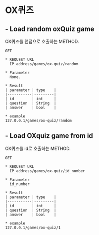 
# OX퀴즈
## - Load random oxQuiz game
OX퀴즈를 랜덤으로 호출하는 METHOD.

    GET 
    
    * REQUEST URL
      IP_address/games/ox-quiz/random    

    * Parameter
      None.

    * Result
    | parameter | type    |
    |-----------|---------|
    | id        | int     |
    | question  | String  |
    | answer    | bool    |

    * example
    127.0.0.1/games/ox-quiz/random

## - Load OXquiz game from id
OX퀴즈를 id로 호출하는 METHOD.

    GET 
    
    * REQUEST URL
      IP_address/games/ox-quiz/id_number

    * Parameter
      id_number

    * Result
    | parameter | type    |
    |-----------|---------|
    | id        | int     |
    | question  | String  |
    | answer    | bool    |

    * example
    127.0.0.1/games/ox-quiz/1
